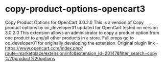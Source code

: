 # copy-product-options-opencart3
Copy Product Options for OpenCart 3.0.2.0
This is a version of Copy product options by oc_developer01 updated for OpenCart tested on version 3.0.2.0
This extension allows an administrator to copy a product option from one product to any/all other products in a store.
Full props go to oc_developer01 for originally developing the extension. 
Original plugin link - https://www.opencart.com/index.php?route=marketplace/extension/info&extension_id=20147&filter_search=copy%20product%20options
